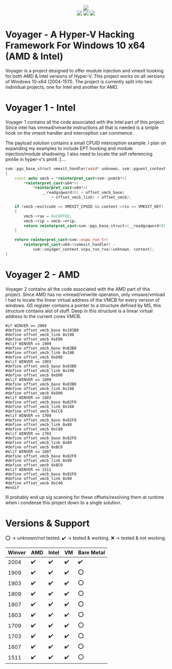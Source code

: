 <div align="center">
    <div>
        <img src="https://githacks.org/xerox/voyager/-/raw/bc07837aae126ed06130f7524e3f8464d2b3ca13/img/unknown.png"/>
    </div>
    <img src="https://githacks.org/xerox/voyager/-/raw/master/img/amd_badge.svg"/>
    <img src="https://githacks.org/xerox/voyager/-/raw/master/img/Intel-supported-green.svg"/>
    <img src="https://githacks.org/xerox/voyager/-/raw/master/img/2004--1511-supported-green.svg"/>
</div>

# Voyager - A Hyper-V Hacking Framework For Windows 10 x64 (AMD & Intel)

Voyager is a project designed to offer module injection and vmexit hooking for both AMD & Intel versions of Hyper-V. This project works on all versions of Windows 10-x64 (2004-1511).
The project is currently split into two individual projects, one for Intel and another for AMD. 

# Voyager 1 - Intel

Voyager 1 contains all the code associated with the Intel part of this project. Since intel has vmread/vmwrite instructions all that is needed is a simple hook on the vmexit handler
and interception can commence.

The payload solution contains a small CPUID interception example. I plan on expanding my examples to include EPT hooking and module injection/module shadowing. I also
need to locate the self referencing pml4e in hyper-v's pml4 :|....

```cpp
svm::pgs_base_struct vmexit_handler(void* unknown, svm::pguest_context context)
{
	const auto vmcb = *reinterpret_cast<svm::pvmcb*>(
		*reinterpret_cast<u64*>(
			*reinterpret_cast<u64*>(
				__readgsqword(0) + offset_vmcb_base) 
					+ offset_vmcb_link) + offset_vmcb);

	if (vmcb->exitcode == VMEXIT_CPUID && context->rcx == VMEXIT_KEY)
	{
		vmcb->rax = 0xC0FFEE;
		vmcb->rip = vmcb->nrip;
		return reinterpret_cast<svm::pgs_base_struct>(__readgsqword(0));
	}

	return reinterpret_cast<svm::vcpu_run_t>(
		reinterpret_cast<u64>(&vmexit_handler) -
			svm::voyager_context.vcpu_run_rva)(unknown, context);
}
```

# Voyager 2 - AMD

Voyager 2 contains all the code associated with the AMD part of this project. Since AMD has no vmread/vmwrite operation, only vmsave/vmload I had to locate
the linear virtual address of the VMCB for every version of windows. GS register contains a pointer to a structure defined by MS, this structure contains alot of stuff.
Deep in this structure is a linear virtual address to the current cores VMCB.

```
#if WINVER == 2004
#define offset_vmcb_base 0x103B0
#define offset_vmcb_link 0x198
#define offset_vmcb 0xE80
#elif WINVER == 1909
#define offset_vmcb_base 0x83B0
#define offset_vmcb_link 0x190
#define offset_vmcb 0xD00
#elif WINVER == 1903
#define offset_vmcb_base 0x83B0
#define offset_vmcb_link 0x190
#define offset_vmcb 0xD00
#elif WINVER == 1809
#define offset_vmcb_base 0x83B0
#define offset_vmcb_link 0x198
#define offset_vmcb 0xD00
#elif WINVER == 1803
#define offset_vmcb_base 0x82F0
#define offset_vmcb_link 0x168
#define offset_vmcb 0xCC0
#elif WINVER == 1709
#define offset_vmcb_base 0x82F0
#define offset_vmcb_link 0x88
#define offset_vmcb 0xC80
#elif WINVER == 1703
#define offset_vmcb_base 0x82F0
#define offset_vmcb_link 0x80
#define offset_vmcb 0xBC0
#elif WINVER == 1607
#define offset_vmcb_base 0x82F0
#define offset_vmcb_link 0x90
#define offset_vmcb 0xBC0
#elif WINVER == 1511
#define offset_vmcb_base 0x82F0
#define offset_vmcb_link 0x90
#define offset_vmcb 0xC40
#endif
```

Ill probably end up sig scanning for these offsets/resolving them at runtime when i condense this project down to a single solution.

# Versions & Support

:o: -> unknown/not tested.
:heavy_check_mark: -> tested & working.
:x: -> tested & not working.

| Winver | AMD     | Intel | VM | Bare Metal |
|--------|---------|-------|----|-------|
| 2004   | :heavy_check_mark: | :heavy_check_mark:      | :heavy_check_mark:   | :heavy_check_mark:      |
| 1909   | :heavy_check_mark:        | :heavy_check_mark:      | :heavy_check_mark:   | :o:      |
| 1903   | :heavy_check_mark:        | :heavy_check_mark:      | :heavy_check_mark:   | :o:      |
| 1809   | :heavy_check_mark:        | :heavy_check_mark:      | :heavy_check_mark:   | :o:      |
| 1807   | :heavy_check_mark:        |  :heavy_check_mark:     | :heavy_check_mark:   | :o:      |
| 1803   | :heavy_check_mark:        | :heavy_check_mark:      | :heavy_check_mark:   | :o:      |
| 1709   | :heavy_check_mark:       | :heavy_check_mark:      | :heavy_check_mark:   |  :o:     |
| 1703   | :heavy_check_mark:        | :heavy_check_mark:      | :heavy_check_mark:   | :o:      |
| 1607   | :heavy_check_mark:        | :heavy_check_mark:      | :heavy_check_mark:   | :o:      |
| 1511   | :heavy_check_mark:        | :heavy_check_mark:      | :heavy_check_mark:   | :o:      |